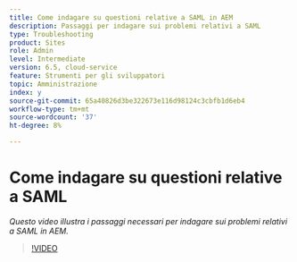 ```yaml
---
title: Come indagare su questioni relative a SAML in AEM
description: Passaggi per indagare sui problemi relativi a SAML
type: Troubleshooting
product: Sites
role: Admin
level: Intermediate
version: 6.5, cloud-service
feature: Strumenti per gli sviluppatori
topic: Amministrazione
index: y
source-git-commit: 65a40826d3be322673e116d98124c3cbfb1d6eb4
workflow-type: tm+mt
source-wordcount: '37'
ht-degree: 8%

---
```


# Come indagare su questioni relative a SAML

*Questo video illustra i passaggi necessari per indagare sui problemi relativi a SAML in AEM.*

>[!VIDEO](https://video.tv.adobe.com/v/335466?quality=9&learn=on)
